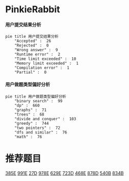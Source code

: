# PinkieRabbit

<!-- tabs:start -->



#### **用户提交结果分析**

```mermaid
pie title 用户提交结果分析
    "Accepted" :  26
    "Rejected" :  0
    "Wrong answer" :  9
    "Runtime error" :  2
    "Time limit exceeded" :  10
    "Memory limit exceeded" :  1
    "Compilation error" :  1
    "Partial" :  0
```

#### **用户做题类型偏好分析**

```mermaid
pie title 用户做题类型偏好分析
    "binary search" :  99
    "dp" :  660
    "graphs" :  71
    "trees" :  68
    "divide and conquer" :  103
    "greedy" :  744
    "two pointers" :  72
    "dfs and similar" :  76
    "math" :  76
```



<!-- tabs:end -->
# 推荐题目
[385E](https://codeforces.com/contest/385/problem/E)
[991E](https://codeforces.com/contest/991/problem/E)
[27D](https://codeforces.com/contest/27/problem/D)
[978E](https://codeforces.com/contest/978/problem/E)
[629E](https://codeforces.com/contest/629/problem/E)
[723D](https://codeforces.com/contest/723/problem/D)
[468E](https://codeforces.com/contest/468/problem/E)
[878D](https://codeforces.com/contest/878/problem/D)
[540B](https://codeforces.com/contest/540/problem/B)
[834B](https://codeforces.com/contest/834/problem/B)
